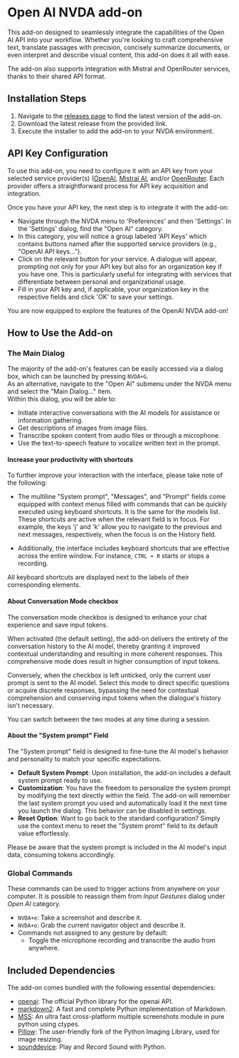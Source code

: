 # Open AI NVDA add-on

This add-on designed to seamlessly integrate the capabilities of the Open AI API into your workflow. Whether you're looking to craft comprehensive text, translate passages with precision, concisely summarize documents, or even interpret and describe visual content, this add-on does it all with ease.

The add-on also supports integration with Mistral and OpenRouter services, thanks to their shared API format.

## Installation Steps

1. Navigate to the [releases page](https://github.com/aaclause/nvda-OpenAI/releases) to find the latest version of the add-on.
2. Download the latest release from the provided link.
3. Execute the installer to add the add-on to your NVDA environment.

## API Key Configuration

To use this add-on, you need to configure it with an API key from your selected service provider(s) ([OpenAI](https://platform.openai.com/), [Mistral AI](https://mistral.ai/), and/or [OpenRouter](https://openrouter.ai/). Each provider offers a straightforward process for API key acquisition and integration.

Once you have your API key, the next step is to integrate it with the add-on:

- Navigate through the NVDA menu to 'Preferences' and then 'Settings'. In the 'Settings' dialog, find the "Open AI" category.
- In this category, you will notice a group labeled 'API Keys' which contains buttons named after the supported service providers (e.g., "OpenAI API keys...").
- Click on the relevant button for your service. A dialogue will appear, prompting not only for your API key but also for an organization key if you have one. This is particularly useful for integrating with services that differentiate between personal and organizational usage.
- Fill in your API key and, if applicable, your organization key in the respective fields and click 'OK' to save your settings.

You are now equipped to explore the features of the OpenAI NVDA add-on!

## How to Use the Add-on

### The Main Dialog

The majority of the add-on's features can be easily accessed via a dialog box, which can be launched by pressing `NVDA+G`.  
As an alternative, navigate to the "Open AI" submenu under the NVDA menu and select the "Main Dialog…" item.  
Within this dialog, you will be able to:

- Initiate interactive conversations with the AI models for assistance or information gathering.
- Get descriptions of images from image files.
- Transcribe spoken content from audio files or through a microphone.
- Use the text-to-speech feature to vocalize written text in the prompt.

#### Increase your productivity with shortcuts

To further improve your interaction with the interface, please take note of the following:

- The multiline "System prompt", "Messages", and "Prompt" fields come equipped with context menus filled with commands that can be quickly executed using keyboard shortcuts. It is the same for the models list.
  These shortcuts are active when the relevant field is in focus.
  For example, the keys 'j' and 'k' allow you to navigate to the previous and next messages, respectively, when the focus is on the History field.

- Additionally, the interface includes keyboard shortcuts that are effective across the entire window. For instance, `CTRL + R` starts or stops a recording.

All keyboard shortcuts are displayed next to the labels of their corresponding elements.

#### About Conversation Mode checkbox

The conversation mode checkbox is designed to enhance your chat experience and save input tokens.

When activated (the default setting), the add-on delivers the entirety of the conversation history to the AI model, thereby granting it improved contextual understanding and resulting in more coherent responses. This comprehensive mode does result in higher consumption of input tokens.

Conversely, when the checkbox is left unticked, only the current user prompt is sent to the AI model. Select this mode to direct specific questions or acquire discrete responses, bypassing the need for contextual comprehension and conserving input tokens when the dialogue's history isn't necessary.

You can switch between the two modes at any time during a session.

#### About the "System prompt" Field

The "System prompt" field is designed to fine-tune the AI model's behavior and personality to match your specific expectations.

- **Default System Prompt**: Upon installation, the add-on includes a default system prompt ready to use.
- **Customization**: You have the freedom to personalize the system prompt by modifying the text directly within the field. The add-on will remember the last system prompt you used and automatically load it the next time you launch the dialog. This behavior can be disabled in settings.
- **Reset Option**: Want to go back to the standard configuration? Simply use the context menu to reset the "System promt" field to its default value effortlessly.

Please be aware that the system prompt is included in the AI model's input data, consuming tokens accordingly.

### Global Commands

These commands can be used to trigger actions from anywhere on your computer. It is possible to reassign them from *Input Gestures* dialog under *Open AI* category.

- `NVDA+e`: Take a screenshot and describe it.
- `NVDA+o`: Grab the current navigator object and describe it.
- Commands not assigned to any gesture by default:
	- Toggle the microphone recording and transcribe the audio from anywhere.

## Included Dependencies

The add-on comes bundled with the following essential dependencies:

- [openai](https://pypi.org/project/openai/): The official Python library for the openai API.
- [markdown2](https://pypi.org/project/markdown2/): A fast and complete Python implementation of Markdown.
- [MSS](https://pypi.org/project/mss/): An ultra fast cross-platform multiple screenshots module in pure python using ctypes.
- [Pillow](https://pypi.org/project/Pillow/): The user-friendly fork of the Python Imaging Library, used for image resizing.
- [sounddevice](https://pypi.org/project/sounddevice/): Play and Record Sound with Python.
